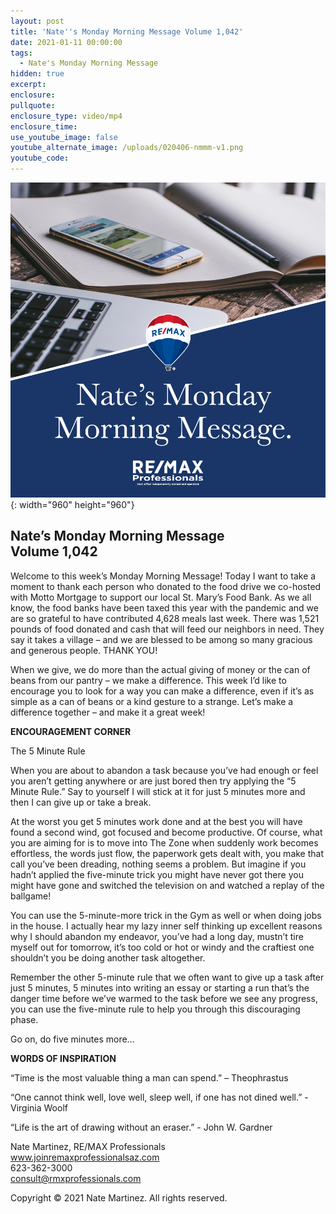```yaml
---
layout: post
title: 'Nate''s Monday Morning Message Volume 1,042'
date: 2021-01-11 00:00:00
tags:
  - Nate's Monday Morning Message
hidden: true
excerpt:
enclosure:
pullquote:
enclosure_type: video/mp4
enclosure_time:
use_youtube_image: false
youtube_alternate_image: /uploads/020406-nmmm-v1.png
youtube_code:
---
```


![](/uploads/020406-nmmm-v1-1.png){: width="960" height="960"}

## **Nate’s Monday Morning Message<br>Volume 1,042**

Welcome to this week’s Monday Morning Message\! Today I want to take a moment to thank each person who donated to the food drive we co-hosted with Motto Mortgage to support our local St. Mary’s Food Bank. As we all know, the food banks have been taxed this year with the pandemic and we are so grateful to have contributed 4,628 meals last week. There was 1,521 pounds of food donated and cash that will feed our neighbors in need. They say it takes a village – and we are blessed to be among so many gracious and generous people. THANK YOU\!

When we give, we do more than the actual giving of money or the can of beans from our pantry – we make a difference. This week I’d like to encourage you to look for a way you can make a difference, even if it’s as simple as a can of beans or a kind gesture to a strange. Let’s make a difference together – and make it a great week\!

**ENCOURAGEMENT CORNER**

The 5 Minute Rule

When you are about to abandon a task because you’ve had enough or feel you aren’t getting anywhere or are just bored then try applying the “5 Minute Rule.” Say to yourself I will stick at it for just 5 minutes more and then I can give up or take a break.

At the worst you get 5 minutes work done and at the best you will have found a second wind, got focused and become productive. Of course, what you are aiming for is to move into The Zone when suddenly work becomes effortless, the words just flow, the paperwork gets dealt with, you make that call you’ve been dreading, nothing seems a problem. But imagine if you hadn’t applied the five-minute trick you might have never got there you might have gone and switched the television on and watched a replay of the ballgame\!

You can use the 5-minute-more trick in the Gym as well or when doing jobs in the house. I actually hear my lazy inner self thinking up excellent reasons why I should abandon my endeavor, you’ve had a long day, mustn’t tire myself out for tomorrow, it’s too cold or hot or windy and the craftiest one shouldn’t you be doing another task altogether.

Remember the other 5-minute rule that we often want to give up a task after just 5 minutes, 5 minutes into writing an essay or starting a run that’s the danger time before we’ve warmed to the task before we see any progress, you can use the five-minute rule to help you through this discouraging phase.

Go on, do five minutes more…

**WORDS OF INSPIRATION**

“Time is the most valuable thing a man can spend.” – Theophrastus

“One cannot think well, love well, sleep well, if one has not dined well.” - Virginia Woolf

“Life is the art of drawing without an eraser.” - John W. Gardner

Nate Martinez, RE/MAX Professionals<br>www.joinremaxprofessionalsaz.com<br>623-362-3000<br>consult@rmxprofessionals.com

Copyright &copy; 2021 Nate Martinez. All rights reserved.
